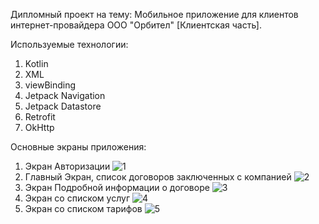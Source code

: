 Дипломный проект на тему: Мобильное приложение для клиентов интернет-провайдера ООО "Орбител" [Клиентская часть].

Используемые технологии:
  1) Kotlin
  2) XML
  3) viewBinding
  4) Jetpack Navigation
  5) Jetpack Datastore
  6) Retrofit
  7) OkHttp

Основные экраны приложения:
1) Экран Авторизации
![1](https://github.com/user-attachments/assets/3b00921e-4b6e-427c-929e-955fa630ef13)
2) Главный Экран, список договоров заключенных с компанией
![2](https://github.com/user-attachments/assets/be02f4f1-c026-4821-84ab-17cc8c55b310)
3) Экран Подробной информации о договоре
![3](https://github.com/user-attachments/assets/47151a76-8be3-4c5c-98eb-6acc9bd21533)
4) Экран со списком услуг
![4](https://github.com/user-attachments/assets/8b8470e2-7a7a-43ac-a617-140f923759c7)
5) Экран со списком тарифов
![5](https://github.com/user-attachments/assets/3a2cec38-771b-4d53-a96a-3c5026e0a8e1)
